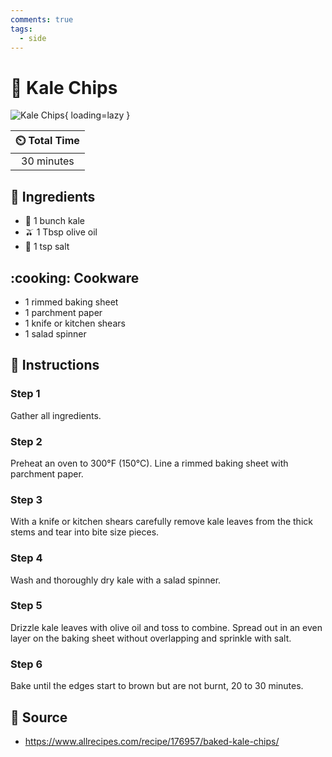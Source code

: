 ```yaml
---
comments: true
tags:
  - side
---
```

# :leafy_green: Kale Chips

![Kale Chips](../assets/images/kale-chips.jpg){ loading=lazy }

| :timer_clock: Total Time |
|:-----------------------: |
| 30 minutes |

## :salt: Ingredients

- :leafy_green: 1 bunch kale
- :olive: 1 Tbsp olive oil
- :salt: 1 tsp salt

## :cooking: Cookware

- 1 rimmed baking sheet
- 1 parchment paper
- 1 knife or kitchen shears
- 1 salad spinner

## :pencil: Instructions

### Step 1

Gather all ingredients.

### Step 2

Preheat an oven to 300°F (150°C). Line a rimmed baking sheet with parchment paper.

### Step 3

With a knife or kitchen shears carefully remove kale leaves from the thick stems and tear into bite size pieces.

### Step 4

Wash and thoroughly dry kale with a salad spinner.

### Step 5

Drizzle kale leaves with olive oil and toss to combine. Spread out in an even layer on the baking sheet without
overlapping and sprinkle with salt.

### Step 6

Bake until the edges start to brown but are not burnt, 20 to 30 minutes.

## :link: Source

- <https://www.allrecipes.com/recipe/176957/baked-kale-chips/>
